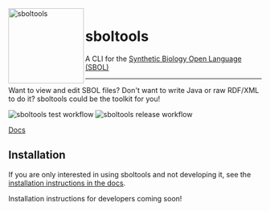 <img align="left" width="150" height="150" src="/icon/icon.png" alt="sboltools">

# sboltools
A CLI for the [Synthetic Biology Open Language (SBOL)](http://sbolstandard.org)

<hr>

<p></p>

Want to view and edit SBOL files?  Don't want to write Java or raw RDF/XML to do it?
sboltools could be the toolkit for you!

![sboltools test workflow](https://github.com/sboltools/sboltools/workflows/sboltools%20test%20workflow/badge.svg)
![sboltools release workflow](https://github.com/sboltools/sboltools/workflows/sboltools%20release%20workflow/badge.svg)

[Docs](http://sboltools.org/docs.html#installation)

## Installation

If you are only interested in using sboltools and not developing it, see the [installation instructions in the docs](http://sboltools.org/docs.html#installation).

Installation instructions for developers coming soon!













